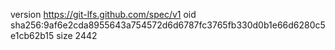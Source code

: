 version https://git-lfs.github.com/spec/v1
oid sha256:9af6e2cda8955643a754572d6d6787fc3765fb330d0b1e66d6280c5e1cb62b15
size 2442
